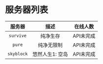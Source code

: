 ---
---

# 服务器列表

|   服务器   |      描述       | 在线人数  |
| :--------: | :-------------: | :-------: |
| `survive`  |    纯净生存     | API未完成 |
|   `pure`   |   纯净无限制    | API未完成 |
| `skyblock` | 悠然人生1: 空岛 | API未完成 |
